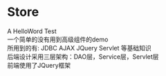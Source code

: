 # Store
A HelloWord Test<br/>
一个简单的没有用到高级组件的demo<br/>
所用到的有: JDBC AJAX JQuery Servlet  等基础知识<br/>
后端设计采用三层架构：DAO层，Service层，Servlet层<br/>
前端使用了JQuery框架<br/>
